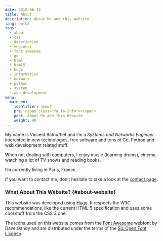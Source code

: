 ```yaml
---
date: 2015-06-19
title: About
description: About Me and this Website
lang: en-US
tags:
  - about
  - css
  - description
  - engineer
  - font awesome
  - go
  - html
  - html5
  - hugo
  - information
  - network
  - python
  - system
  - web development
menu:
  main_en:
    identifier: about
    pre: <span class="fa fa-info"></span>
    post: About Me and this Website
    weight: 40
---
```


My name is Vincent Batoufflet and I’m a _Systems and Networks Engineer_ interested in new technologies, free
software and tons of Go, Python and web development related stuff.

When not dealing with computers, I enjoy music (learning drums), cinema, watching a lot of TV shows and reading books.

<span class="fa fa-map-marker"></span> I’m currently living in Paris, France.

If you want to contact me, don’t hesitate to take a look at the [contact page](en/contact/).

### What About This Website? {#about-website}

This website was developed using [Hugo](https://gohugo.io/). It respects the W3C recommendations, like the current
HTML 5 specification and uses some cool stuff from the CSS 3 one.

The icons used on this website comes from the [Font Awesome](https://fortawesome.github.io/Font-Awesome/) webfont by
Dave Gandy and are distributed under the terms of the [SIL Open Font License](http://scripts.sil.org/OFL).
